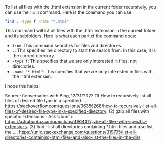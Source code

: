 To list all files with the .html extension in the current folder recursively, you can use the `find` command. Here is the command you can use:

```bash
find . -type f -name "*.html"
```

This command will list all files with the .html extension in the current folder and its subfolders. Here is what each part of the command does:

- `find`: This command searches for files and directories.
- `.`: This specifies the directory to start the search from. In this case, it is the current directory.
- `-type f`: This specifies that we are only interested in files, not directories.
- `-name "*.html"`: This specifies that we are only interested in files with the .html extension.

I hope this helps!

Source: Conversation with Bing, 12/31/2023
(1) How to recursively list all files of desired file type in a specified .... https://stackoverflow.com/questions/36356268/how-to-recursively-list-all-files-of-desired-file-type-in-a-specified-directory.
(2) gzip all files with specific extensions - Ask Ubuntu. https://askubuntu.com/questions/496432/gzip-all-files-with-specific-extensions.
(3) find - list all directories containing *.html files and also list the .... https://unix.stackexchange.com/questions/319705/list-all-directories-containing-html-files-and-also-list-the-files-in-the-dire.